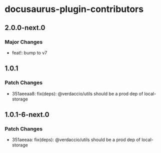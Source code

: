 # docusaurus-plugin-contributors

## 2.0.0-next.0

### Major Changes

- feat!: bump to v7

## 1.0.1

### Patch Changes

- 351aeeaa8: fix(deps): @verdaccio/utils should be a prod dep of local-storage

## 1.0.1-6-next.0

### Patch Changes

- 351aeeaa: fix(deps): @verdaccio/utils should be a prod dep of local-storage
